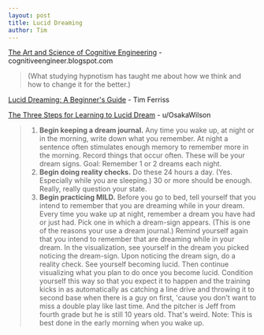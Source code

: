 ```yaml
---
layout: post
title: Lucid Dreaming 
author: Tim
---
```


[The Art and Science of Cognitive Engineering](https://cognitiveengineer.blogspot.com/) - cognitiveengineer.blogspot.com  
> (What studying hypnotism has taught me about how we think and how to change it for the better.)  

[Lucid Dreaming: A Beginner's Guide](https://tim.blog/2009/09/21/how-to-lucid-dream/) - Tim Ferriss  

[The Three Steps for Learning to Lucid Dream](https://www.reddit.com/r/LucidDreaming/comments/rsvp7/the_three_steps_for_learning_to_lucid_dream/) - u/OsakaWilson  
> 1. **Begin keeping a dream journal.** Any time you wake up, at night or in the morning, write down what you remember. At night a sentence often stimulates enough memory to remember more in the morning. Record things that occur often. These will be your dream signs. Goal: Remember 1 or 2 dreams each night.
> 2. **Begin doing reality checks.** Do these 24 hours a day. (Yes. Especially while you are sleeping.) 30 or more should be enough. Really, really question your state.
> 3. **Begin practicing MILD.** Before you go to bed, tell yourself that you intend to remember that you are dreaming while in your dream. Every time you wake up at night, remember a dream you have had or just had. Pick one in which a dream-sign appears. (This is one of the reasons your use a dream journal.) Remind yourself again that you intend to remember that are dreaming while in your dream. In the visualization, see yourself in the dream you picked noticing the dream-sign. Upon noticing the dream sign, do a reality check. See yourself becoming lucid. Then continue visualizing what you plan to do once you become lucid. Condition yourself this way so that you expect it to happen and the training kicks in as automatically as catching a line drive and throwing it to second base when there is a guy on first, 'cause you don't want to miss a double play like last time. And the pitcher is Jeff from fourth grade but he is still 10 years old. That's weird. Note: This is best done in the early morning when you wake up.